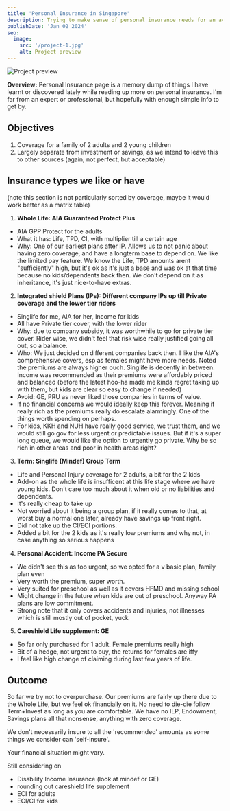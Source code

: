 ```yaml
---
title: 'Personal Insurance in Singapore'
description: Trying to make sense of personal insurance needs for an average person in Singapore.
publishDate: 'Jan 02 2024'
seo:
  image:
    src: '/project-1.jpg'
    alt: Project preview
---
```


![Project preview](/project-1.jpg)


**Overview:**
Personal Insurance page is a memory dump of things I have learnt or discovered lately while reading up more on personal insurance. I'm far from an expert or professional, but hopefully with enough simple info to get by.

## Objectives

1. Coverage for a family of 2 adults and 2 young children
2. Largely separate from investment or savings, as we intend to leave this to other sources (again, not perfect, but acceptable)

## Insurance types we like or have
(note this section is not particularly sorted by coverage, maybe it would work better as a matrix table)

1. **Whole Life: AIA Guaranteed Protect Plus**

- AIA GPP Protect for the adults
- What it has: Life, TPD, CI, with multiplier till a certain age
- Why: One of our earliest plans after IP. Allows us to not panic about having zero coverage, and have a longterm base to depend on. We like the limited pay feature. We know the Life, TPD amounts arent "sufficiently" high, but it's ok as it's just a base and was ok at that time because no kids/dependents back then. We don't depend on it as inheritance, it's just nice-to-have extras.

2. **Integrated shield Plans (IPs): Different company IPs up till Private coverage and the lower tier riders**

- Singlife for me, AIA for her, Income for kids
- All have Private tier cover, with the lower rider
- Why: due to company subsidy, it was worthwhile to go for private tier cover. Rider wise, we didn't feel that risk wise really justified going all out, so a balance.
- Who: We just decided on different companies back then. I like the AIA's comprehensive covers, esp as females might have more needs. Noted the premiums are always higher ouch. Singlife is decently in between. Income was recommended as their premiums were affordably priced and balanced (before the latest hoo-ha made me kinda regret taking up with them, but kids are clear so easy to change if needed)
- Avoid: GE, PRU as never liked those companies in terms of value. 
- If no financial concerns we would ideally keep this forever. Meaning if really rich as the premiums really do escalate alarmingly. One of the things worth spending on perhaps.
- For kids, KKH and NUH have really good service, we trust them, and we would still go gov for less urgent or predictable issues. But if it's a super long queue, we would like the option to urgently go private. Why be so rich in other areas and poor in health areas right?

3. **Term: Singlife (Mindef) Group Term**

- Life and Personal Injury coverage for 2 adults, a bit for the 2 kids
- Add-on as the whole life is insufficent at this life stage where we have young kids. Don't care too much about it when old or no liabilities and dependents.
- It's really cheap to take up
- Not worried about it being a group plan, if it really comes to that, at worst buy a normal one later, already have savings up front right.
- Did not take up the CI/ECI portions.
- Added a bit for the 2 kids as it's really low premiums and why not, in case anything so serious happens

4. **Personal Accident: Income PA Secure**

- We didn't see this as too urgent, so we opted for a v basic plan, family plan even
- Very worth the premium, super worth.
- Very suited for preschool as well as it covers HFMD and missing school
- Might change in the future when kids are out of preschool. Anyway PA plans are low commitment.
- Strong note that it only covers accidents and injuries, not illnesses which is still mostly out of pocket, yuck

5. **Careshield Life supplement: GE**

- So far only purchased for 1 adult. Female premiums really high
- Bit of a hedge, not urgent to buy, the returns for females are iffy
- I feel like high change of claiming during last few years of life.




## Outcome

So far we try not to overpurchase. Our premiums are fairly up there due to the Whole Life, but we feel ok financially on it. No need to die-die follow Term+Invest as long as you are comfortable. We have no ILP, Endowment, Savings plans all that nonsense, anything with zero coverage.

We don't necessarily insure to all the 'recommended' amounts as some things we consider can 'self-insure'. 

Your financial situation might vary.

Still considering on
- Disability Income Insurance (look at mindef or GE)
- rounding out careshield life supplement
- ECI for adults
- ECI/CI for kids
